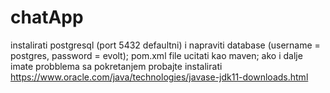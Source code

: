 # chatApp
instalirati postgresql (port 5432 defaultni) i napraviti database (username = postgres, password = evolt); 
pom.xml file ucitati kao maven; 
ako i dalje imate probblema sa pokretanjem probajte instalirati https://www.oracle.com/java/technologies/javase-jdk11-downloads.html
